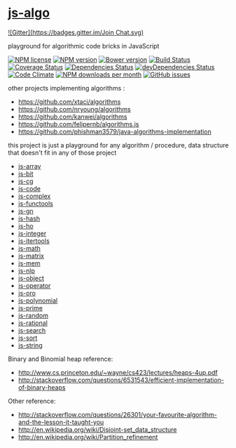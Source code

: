 [js-algo](http://aureooms.github.io/js-algo)
====
[![Gitter](https://badges.gitter.im/Join Chat.svg)](https://gitter.im/aureooms/js-algo?utm_source=badge&utm_medium=badge&utm_campaign=pr-badge&utm_content=badge)

playground for algorithmic code bricks in JavaScript

[![NPM license](http://img.shields.io/npm/l/aureooms-js-algo.svg)](https://raw.githubusercontent.com/aureooms/js-algo/master/LICENSE)
[![NPM version](http://img.shields.io/npm/v/aureooms-js-algo.svg)](https://www.npmjs.org/package/aureooms-js-algo)
[![Bower version](http://img.shields.io/bower/v/aureooms-js-algo.svg)](http://bower.io/search/?q=aureooms-js-algo)
[![Build Status](https://travis-ci.org/aureooms/js-algo.svg)](https://travis-ci.org/aureooms/js-algo)
[![Coverage Status](https://coveralls.io/repos/aureooms/js-algo/badge.png)](https://coveralls.io/r/aureooms/js-algo)
[![Dependencies Status](https://david-dm.org/aureooms/js-algo.png)](https://david-dm.org/aureooms/js-algo#info=dependencies)
[![devDependencies Status](https://david-dm.org/aureooms/js-algo/dev-status.png)](https://david-dm.org/aureooms/js-algo#info=devDependencies)
[![Code Climate](https://codeclimate.com/github/aureooms/js-algo.png)](https://codeclimate.com/github/aureooms/js-algo)
[![NPM downloads per month](http://img.shields.io/npm/dm/aureooms-js-algo.svg)](https://www.npmjs.org/package/aureooms-js-algo)
[![GitHub issues](http://img.shields.io/github/issues/aureooms/js-algo.svg)](https://github.com/aureooms/js-algo/issues)


other projects implementing algorithms :

  - https://github.com/xtaci/algorithms
  - https://github.com/nryoung/algorithms
  - https://github.com/kanwei/algorithms
  - https://github.com/felipernb/algorithms.js
  - https://github.com/phishman3579/java-algorithms-implementation


this project is just a playground for any algorithm / procedure, data structure that doesn't fit in any of those project

  - [js-array](https://github.com/aureooms/js-array)
  - [js-bit](https://github.com/aureooms/js-bit)
  - [js-cg](https://github.com/aureooms/js-cg)
  - [js-code](https://github.com/aureooms/js-code)
  - [js-complex](https://github.com/aureooms/js-complex)
  - [js-functools](https://github.com/aureooms/js-functools)
  - [js-gn](https://github.com/aureooms/js-gn)
  - [js-hash](https://github.com/aureooms/js-hash)
  - [js-ho](https://github.com/aureooms/js-ho)
  - [js-integer](https://github.com/aureooms/js-integer)
  - [js-itertools](https://github.com/aureooms/js-itertools)
  - [js-math](https://github.com/aureooms/js-math)
  - [js-matrix](https://github.com/aureooms/js-matrix)
  - [js-mem](https://github.com/aureooms/js-mem)
  - [js-nlp](https://github.com/aureooms/js-nlp)
  - [js-object](https://github.com/aureooms/js-object)
  - [js-operator](https://github.com/aureooms/js-operator)
  - [js-oro](https://github.com/aureooms/js-oro)
  - [js-polynomial](https://github.com/aureooms/js-polynomial)
  - [js-prime](https://github.com/aureooms/js-prime)
  - [js-random](https://github.com/aureooms/js-random)
  - [js-rational](https://github.com/aureooms/js-rational)
  - [js-search](https://github.com/aureooms/js-search)
  - [js-sort](https://github.com/aureooms/js-sort)
  - [js-string](https://github.com/aureooms/js-string)


Binary and Binomial heap reference:

  - http://www.cs.princeton.edu/~wayne/cs423/lectures/heaps-4up.pdf
  - http://stackoverflow.com/questions/6531543/efficient-implementation-of-binary-heaps

Other reference:

  - http://stackoverflow.com/questions/26301/your-favourite-algorithm-and-the-lesson-it-taught-you
  - http://en.wikipedia.org/wiki/Disjoint-set_data_structure
  - http://en.wikipedia.org/wiki/Partition_refinement
